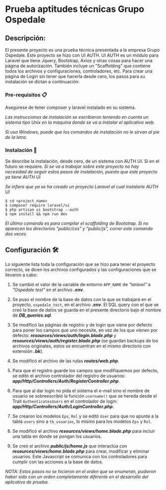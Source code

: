 # Prueba aptitudes técnicas Grupo Ospedale

## Descripción:
El presente proyecto es una prueba técnica presentada a la empresa Grupo Ospedale.
Este proyecto se hizo con UI AUTH.
UI AUTH es un módulo para Laravel que tiene Jquery, Bootstrap, Axios y otras cosas para hacer una página de autorización. También incluye un "Scaffolding" que contiene todos los archivos y configuraciones, controladores, etc. Para crear una página de Login sin tener que hacerla desde cero, los pasos para su instalación se dictan a continuación:

### Pre-requisitos 📋

Asegúrese de tener composer y laravel instalado en su sistema. 

_Las instrucciones de instalación se escribieron teniendo en cuenta un sistema tipo Unix en la maquina donde se va a instalar el aplicativo web._

_Si usa Windows, puede que los comandos de instalación no le sirvan al pie de la letra._


### Instalación 🔧

Se describe la instalación, desde cero, de un sistema con AUTH UI. Si en el futuro se requiere. _Si se va a trabajar sobre este proyecto no hay necesidad de seguir estos pasos de instalación, puesto que este proyecto ya tiene AUTH UI_

_Se infiere que ya se ha creado un proyecto Laravel al cual instalarle AUTH UI_

```
$ cd <project_name>
$ composer require laravel/ui
$ php artisan ui bootstrap --auth
$ npm install && npm run dev
```
_El último comando es para compilar el scaffolding de Bootstrap. Si no aparecen los directorios "public/css" y "public/js", correr este comando dos veces_


## Configuración 🛠️

Lo siguiente lista toda la configuración que se hizo para tener el proyecto correcto, se dicen los archivos configurados y las configuraciones que se llevaron a cabo:
	
1. Se cambió el valor de la variable de entorno `APP_NAME` de _"laravel"_ a _"Ospedale test"_ en el archivo ***.env***.

2. Se puso el nombre de la base de datos con la que se trabajará en el proyecto, `ospedale_test`, en el archivo ***.env***. El SQL query con el que se creó la base de datos se guarda en el presente directorio bajo el nombre de ***DB_queries.sql***.

3. Se modificó las páginas de registro y de login que viene por defecto para poner los campos que uno necesite, en vez de los que vienen por defecto: ***resources/views/auth/login.blade.php*** y ***resources/views/auth/register.blade.php*** (se guardan backups de los archivos originales, estos se encuentran en el mismo directorio con extensión ***.bk***).

4. Se modificó el archivo de las rutas ***routes/web.php***.

5. Para que el registro guarde los campos que modifiquemos por defecto, se editó el archivo controlador del registro de usuarios: ***app/Http/Controllers/Auth/RegisterController.php***.

6. Para que al dar login no pida el sistema el e-mail sino el nombre de usuario se sobreescribió la función `username()` que se hereda desde el Trait `AuthenticatesUsers` en el controlador de login: ***app/Http/Controllers/Auth/LoginController.php***.

7. Se crearon los modelos `Eps`, `Rol` y se editó `User` para que no apunte a la tabla `users` sino a `tb_usuarios`, lo mismo para los modelos `Eps` y `Rol`.

8. Se modificó el archivo ***resources/views/home.blade.php*** para incluir una tabla en donde se pongan los usuarios.

9. Se creó el archivo ***public/js/home.js*** que interactúa con ***resources/views/home.blade.php*** para crear, modificar y eliminar usuarios. Este Javascript se comunica con los controladores para cumplir con las acciones a la base de datos.


*NOTA: Estos pasos no se hicieron en el orden que se enumeran, pudieron haber sido con un orden completamente diferente en el desarrollo del aplicativo de prueba.*
